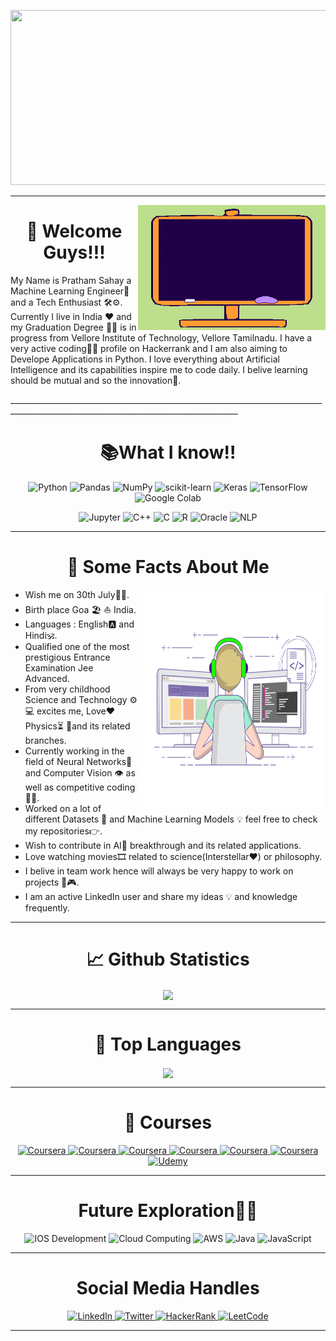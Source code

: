 <p align = "center">
  <img width="820" height="280" src="https://github.com/pratham12s/pratham12s/blob/main/final_601e4c1c9329dd002f31cbaf_208516.gif" />
</p>


_______________________________________________________________________________________________________________________________________________________
<img align ="right" img width="300" height="200" src="https://github.com/pratham12s/pratham12s/blob/main/gif-1.gif" />
<h1 align ="center">👋 Welcome Guys!!!</h1>
<p> My Name is Pratham Sahay a Machine Learning Engineer🤖 and a Tech Enthusiast 🛠⚙. Currently I live in India ❤ and  my Graduation Degree 👨‍🎓 is in progress from Vellore Institute of Technology, Vellore Tamilnadu. I have a very active coding👨‍💻 profile on Hackerrank and I am also aiming to Develope Applications in Python. I love everything about Artificial Intelligence and its capabilities inspire me to code daily. 
I belive learning should be mutual and so the innovation🚀.</p> 
_______________________________________________________________________________________________________________________________________
<h1 align ="center">📚What I know!!</h1>
<p align="center">
<img alt="Python" src="https://img.shields.io/badge/python%20-%233776AB.svg?&style=for-the-badge&logo=python&logoColor=white"/> <img alt="Pandas" src="https://img.shields.io/badge/pandas%20-%23150458.svg?&style=for-the-badge&logo=pandas&logoColor=white"/> <img alt="NumPy"
src="https://img.shields.io/badge/NumPy%20-%23013243.svg?&style=for-the-badge&logo=NumPy&logoColor=white"/> <img alt="scikit-learn" src="https://img.shields.io/badge/scikit%20learn%20-%23F7931E.svg?&style=for-the-badge&logo=scikit-learn&logoColor=white"/> <img alt="Keras" 
src="https://img.shields.io/badge/Keras%20-%23D00000.svg?&style=for-the-badge&logo=Keras&logoColor=white"/> <img alt="TensorFlow" src="https://img.shields.io/badge/TensorFlow%20-%23FF6F00.svg?&style=for-the-badge&logo=TensorFlow&logoColor=white" /> <img alt="Google Colab" src="https://img.shields.io/badge/google%20colab%20-%23F9AB00.svg?&style=for-the-badge&logo=google-colab&logoColor=white" /> <p align ="center"><img alt="Jupyter" src="https://img.shields.io/badge/Jupyter%20-%23F37626.svg?&style=for-the-badge&logo=jupyter&logoColor=white" /> <img alt="C++" 
src="https://img.shields.io/badge/c++%20-%2300599C.svg?&style=for-the-badge&logo=c%2B%2B&ogoColor=white"/> <img alt="C"
src="https://img.shields.io/badge/c%20-%2300599C.svg?&style=for-the-badge&logo=c&logoColor=white"/> <img alt="R"
src="https://img.shields.io/badge/r-%23276DC3.svg?&style=for-the-badge&logo=r&logoColor=white"/> <img alt="Oracle" 
src ="https://img.shields.io/badge/oracle%20-%23F00000.svg?&style=for-the-badge&logo=oracle&logoColor=white" /> <img alt="NLP" 
src ="https://img.shields.io/badge/-NLP%20%20%20-lightgrey?style=flat-square" /></p></p>

___________________________________________________________________________________________________________________________________________________________

<h1 align ="center"> 📝 Some Facts About Me </h1>
<img align ="right" img width="300" height="350" src="https://github.com/pratham12s/pratham12s/blob/main/coding-freak.gif" />
<ul>
  <li> Wish me on 30th July🍰🎊.</li>
  <li> Birth place Goa 🏖 ⛵ India.</li>
  <li> Languages : English🅰 and Hindi🕉.</li>
  <li> Qualified one of the most prestigious Entrance Examination Jee Advanced.</li>
  <li> From very childhood Science and Technology ⚙ 💻 excites me, Love❤ Physics⏳ 📐and its related branches.</li>
  <li> Currently working in the field of Neural Networks🧠 and Computer Vision 👁 as well as competitive coding👨‍💻.</li>
  <li> Worked on a lot of different Datasets 🧾 and Machine Learning Models 💡 feel free to check my repositories👉.</li>
  <li> Wish to contribute in AI🤖 breakthrough and its related applications.</li>
  <li> Love watching movies🎞 related to science(Interstellar❤) or philosophy.</li>
  <li> I belive in team work hence will always be very happy to work on projects 🧩🎮.</li>
  <li> I am an active LinkedIn user and share my ideas 💡 and knowledge frequently.
</ul>

_____________________________________________________________________________________________________________________________________________________________

<h1 align="center"> 📈 Github Statistics </h1>

<p align ="center">
  <a href="https://github.com/pratham12s/github-readme-stats">
    <img align="center" src="https://github-readme-stats.vercel.app/api?username=pratham12s&show_icons=true&theme=radical" />
  </a>
</p>


_______________________________________________________________________________________________________________________________________________________________

<h1 align="center">🥇 Top Languages </h1>

<p align ="center">
  <a href="https://github.com/pratham12s/github-readme-stats">
    <img align="center" src="https://github-readme-stats.vercel.app/api/top-langs/?username=pratham12s&show_icons=true&theme=radical&langs_count=8" />
  </a>
</p>

________________________________________________________________________________________________________________________________________________________________

<h1 align = "center"> 📔 Courses </h1>
<p align ="center">
 <a href="https://www.coursera.org/account/accomplishments/verify/GHS9ZHAY6V6Y"> <img alt="Coursera" src="https://img.shields.io/badge/coursera%20Neural%20Network%20 Spcialization%20-%230056D2.svg?&style=for-the-badge&logo=coursera&logoColor=white" /> </a>
 <a href="https://www.coursera.org/account/accomplishments/verify/DXFNEHHCS6ZV"> <img alt="Coursera" src="https://img.shields.io/badge/coursera%20 Improving%20 Deep%20 Neural%20Network%20 Spcialization%20-%230056D2.svg?&style=for-the-badge&logo=coursera&logoColor=white" /> </a>
 <a href="https://www.coursera.org/account/accomplishments/verify/PYWCUFT9LSJR"> <img alt="Coursera" src="https://img.shields.io/badge/coursera%20Python%20Data%20structures%20-%230056D2.svg?&style=for-the-badge&logo=coursera&logoColor=white" /> </a>
 <a href="https://www.coursera.org/account/accomplishments/verify/YJ7NQEVFXU4L"> <img alt="Coursera" src="https://img.shields.io/badge/coursera%20Programming%20for%20Everybody-%230056D2.svg?&style=for-the-badge&logo=coursera&logoColor=white" /> </a>
 <a href="https://www.coursera.org/account/accomplishments/verify/5YL4LKCFE7PL"> <img alt="Coursera" src="https://img.shields.io/badge/coursera%20Algorithmic%20Thinking%20-%230056D2.svg?&style=for-the-badge&logo=coursera&logoColor=white" /> </a>
 <a href="https://www.coursera.org/account/accomplishments/verify/QF5Q74CBAP3L"> <img alt="Coursera" src="https://img.shields.io/badge/coursera%20Data%20structures%20-%230056D2.svg?&style=for-the-badge&logo=coursera&logoColor=white" /> </a>
 <a href="https://www.udemy.com/certificate/UC-b5f71b1c-1709-439e-be42-405e331b3e68/"> <img alt="Udemy" src="https://img.shields.io/badge/udemy%20Machine%20Learning%20Bootcamp%20-%23EC5252.svg?&style=for-the-badge&logo=udemy&logoColor=white" /> </a>
</p>

__________________________________________________________________________________________________________________________________________________________________

<h1 align = "center"> Future Exploration🔎📖 </h1>
<p align = "center">
<img alt="IOS Development" src="https://img.shields.io/badge/IOS%20Development%20-%23000000.svg?&style=for-the-badge&logo=ios&logoColor=white"/>
<img alt="Cloud Computing" src="https://img.shields.io/badge/Google%20Cloud%20-%234285F4.svg?&style=for-the-badge&logo=google-cloud&logoColor=white"/>
<img alt="AWS" src="https://img.shields.io/badge/Amazon%20AWS%20-%23232F3E.svg?&style=for-the-badge&logo=amazon-aws&logoColor=white"/>
<img alt="Java" src="https://img.shields.io/badge/JAVA%20-%23007396.svg?&style=for-the-badge&logo=java&logoColor=white"/>
<img alt="JavaScript" src="https://img.shields.io/badge/JavaScript%20-%23F7DF1E.svg?&style=for-the-badge&logo=javascript&logoColor=white"/>
</p>

____________________________________________________________________________________________________________________________________________________________________
<h1 align = "center"> Social Media Handles </h1>

<p align = "center">
 <a href="https://www.linkedin.com/in/pratham-sahay/"> <img alt="LinkedIn" src="https://img.shields.io/badge/linkedin-%230077B5.svg?&style=for-the-badge&logo=linkedin&logoColor=white" /> </a>
 <a href="https://twitter.com/PRATHAMSAHAY5"> <img alt="Twitter" src="https://img.shields.io/badge/twitter-%231DA1F2.svg?&style=for-the-badge&logo=twitter&logoColor=white" /> </a>
 <a href="https://www.hackerrank.com/pratham_sahay201"> <img alt="HackerRank" src= "https://img.shields.io/badge/-Hackerrank-2EC866?style=for-the-badge&logo=HackerRank&logoColor=white" /> </a>
 <a href="https://leetcode.com/pysome3_1/"> <img alt="LeetCode" src= "https://img.shields.io/badge/-LeetCode-FFA116?style=for-the-badge&logo=LeetCode&logoColor=white" /> </a> 
</p>

_____________________________________________________________________________________________________________________________________________________________________













